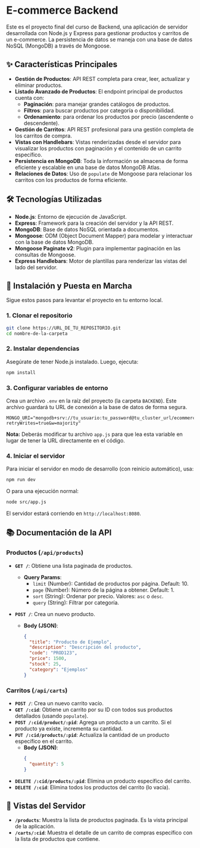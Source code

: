 # E-commerce Backend

Este es el proyecto final del curso de Backend, una aplicación de servidor desarrollada con Node.js y Express para gestionar productos y carritos de un e-commerce. La persistencia de datos se maneja con una base de datos NoSQL (MongoDB) a través de Mongoose.

## ✨ Características Principales

- **Gestión de Productos**: API REST completa para crear, leer, actualizar y eliminar productos.
- **Listado Avanzado de Productos**: El endpoint principal de productos cuenta con:
    - **Paginación**: para manejar grandes catálogos de productos.
    - **Filtros**: para buscar productos por categoría o disponibilidad.
    - **Ordenamiento**: para ordenar los productos por precio (ascendente o descendente).
- **Gestión de Carritos**: API REST profesional para una gestión completa de los carritos de compra.
- **Vistas con Handlebars**: Vistas renderizadas desde el servidor para visualizar los productos con paginación y el contenido de un carrito específico.
- **Persistencia en MongoDB**: Toda la información se almacena de forma eficiente y escalable en una base de datos MongoDB Atlas.
- **Relaciones de Datos**: Uso de `populate` de Mongoose para relacionar los carritos con los productos de forma eficiente.

## 🛠️ Tecnologías Utilizadas

- **Node.js**: Entorno de ejecución de JavaScript.
- **Express**: Framework para la creación del servidor y la API REST.
- **MongoDB**: Base de datos NoSQL orientada a documentos.
- **Mongoose**: ODM (Object Document Mapper) para modelar y interactuar con la base de datos MongoDB.
- **Mongoose Paginate v2**: Plugin para implementar paginación en las consultas de Mongoose.
- **Express Handlebars**: Motor de plantillas para renderizar las vistas del lado del servidor.

## 🚀 Instalación y Puesta en Marcha

Sigue estos pasos para levantar el proyecto en tu entorno local.

### 1. Clonar el repositorio
```bash
git clone https://URL_DE_TU_REPOSITORIO.git
cd nombre-de-la-carpeta
```

### 2. Instalar dependencias
Asegúrate de tener Node.js instalado. Luego, ejecuta:
```bash
npm install
```

### 3. Configurar variables de entorno
Crea un archivo `.env` en la raíz del proyecto (la carpeta `BACKEND`). Este archivo guardará tu URL de conexión a la base de datos de forma segura.

```
MONGO_URI="mongodb+srv://tu_usuario:tu_password@tu_cluster_url/ecommerce?retryWrites=true&w=majority"
```
**Nota:** Deberás modificar tu archivo `app.js` para que lea esta variable en lugar de tener la URL directamente en el código.

### 4. Iniciar el servidor
Para iniciar el servidor en modo de desarrollo (con reinicio automático), usa:
```bash
npm run dev
```
O para una ejecución normal:
```bash
node src/app.js
```
El servidor estará corriendo en `http://localhost:8080`.

## 📚 Documentación de la API

### Productos (`/api/products`)

- **`GET /`**: Obtiene una lista paginada de productos.
    - **Query Params**:
        - `limit` (Number): Cantidad de productos por página. Default: 10.
        - `page` (Number): Número de la página a obtener. Default: 1.
        - `sort` (String): Ordenar por precio. Valores: `asc` o `desc`.
        - `query` (String): Filtrar por categoría.

- **`POST /`**: Crea un nuevo producto.
    - **Body (JSON)**:
      ```json
      {
        "title": "Producto de Ejemplo",
        "description": "Descripción del producto",
        "code": "PROD123",
        "price": 1500,
        "stock": 25,
        "category": "Ejemplos"
      }
      ```

### Carritos (`/api/carts`)

- **`POST /`**: Crea un nuevo carrito vacío.
- **`GET /:cid`**: Obtiene un carrito por su ID con todos sus productos detallados (usando `populate`).
- **`POST /:cid/product/:pid`**: Agrega un producto a un carrito. Si el producto ya existe, incrementa su cantidad.
- **`PUT /:cid/products/:pid`**: Actualiza la cantidad de un producto específico en el carrito.
    - **Body (JSON)**:
      ```json
      {
        "quantity": 5
      }
      ```
- **`DELETE /:cid/products/:pid`**: Elimina un producto específico del carrito.
- **`DELETE /:cid`**: Elimina todos los productos del carrito (lo vacía).

## 📄 Vistas del Servidor

- **`/products`**: Muestra la lista de productos paginada. Es la vista principal de la aplicación.
- **`/carts/:cid`**: Muestra el detalle de un carrito de compras específico con la lista de productos que contiene.
